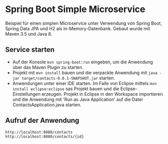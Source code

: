 # Spring Boot Simple Microservice

Beispiel für einen simplen Microservice unter Verwendung von Spring Boot, Spring Data JPA und H2 als In-Memory-Datenbank. Gebaut wurde mit Maven 3.5 und Java 8.

## Service starten

* Auf der Konsole `mvn spring-boot:run` eingeben, um die Anwendung über das Maven Plugin zu starten.
* Projekt mit `mvn install` bauen und die verpackte Anwendung mit `java -jar target/contacts-0.0.1-SNAPSHOT.jar` starten.
* Anwendungen unter einer IDE starten. Im Falle von Eclipse mittels `mvn install eclipse:eclipse` sas Projekt bauen und die Eclipse-Einstellungen erzeugen. Projekt in Eclipse in den Workspace importieren und die Anwendung mit 'Run as Java Application' auf die Datei ContactsApplication.java starten.

## Aufruf der Anwendung

`http://localhost:8080/contacts`<br/>
`http://localhost:8080/contacts/{id}`

